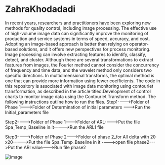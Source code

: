 # ZahraKhodadadi
In recent years, researchers and practitioners have been exploring new methods for quality control, including image processing. The effective use of high-volume image data can significantly improve the monitoring of production and service systems in terms of speed, accuracy, and cost. Adopting an image-based approach is better than relying on operator-based solutions, and it offers new perspectives for process monitoring. Image processing can involve extracting features to identify, classify, detect, and cluster. Although there are several transformations to extract features from images, the Fourier method cannot consider the concurrency of frequency and time data, and the wavelet method only considers two specific directions. In multidimensional transforms, the optimal method is one that can provide more information using fewer coefficients.
The code in this repository is associated with image data monitoring using contourlet transformation, as described in the article titled:Development of control charts to monitor image data using the Contourlet Transform method.
The following instructions outline how to run the files.
Step1---->Folder of Phase 1--->Folder of Determination of initial parameters --->Run the Initial_parameters file

Step2---->Folder of Phase 1--->Folder of ARL---->Put the file Spa_Temp_Baseline in it----->Run the ARL1 file

Step3---->Folder of Phase 2--->Folder of phase 2_for All delta with 20 x20----->Put the file Spa_Temp_Baseline in it ---->open file phase2--->Put the ARl value--->Run file phase2                             



![image](https://github.com/khodadadi126/ZahraKhodadadi-QREI-2023/assets/133666701/1dcdc771-85a3-48fa-80d5-e430859ccb5f)
